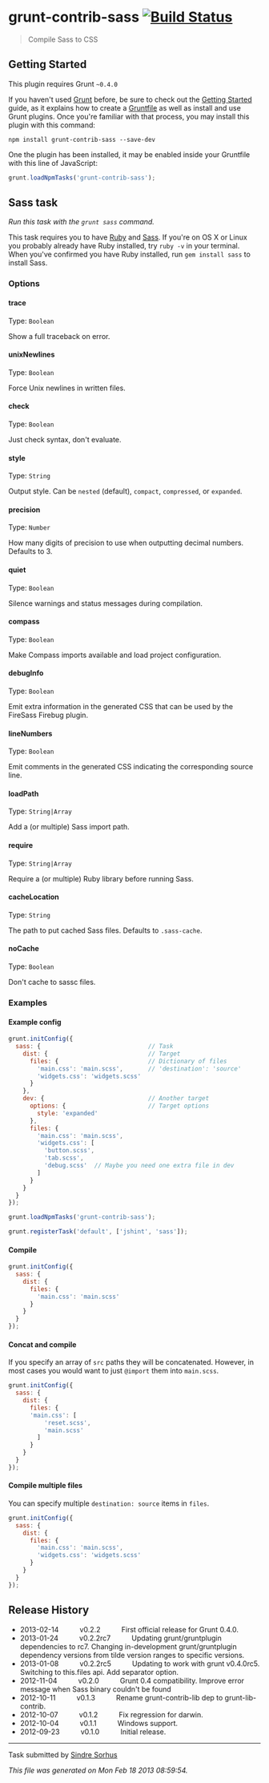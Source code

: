 # grunt-contrib-sass [![Build Status](https://secure.travis-ci.org/gruntjs/grunt-contrib-sass.png?branch=master)](http://travis-ci.org/gruntjs/grunt-contrib-sass)

> Compile Sass to CSS



## Getting Started
This plugin requires Grunt `~0.4.0`

If you haven't used [Grunt](http://gruntjs.com/) before, be sure to check out the [Getting Started](http://gruntjs.com/getting-started) guide, as it explains how to create a [Gruntfile](http://gruntjs.com/sample-gruntfile) as well as install and use Grunt plugins. Once you're familiar with that process, you may install this plugin with this command:

```shell
npm install grunt-contrib-sass --save-dev
```

One the plugin has been installed, it may be enabled inside your Gruntfile with this line of JavaScript:

```js
grunt.loadNpmTasks('grunt-contrib-sass');
```




## Sass task
_Run this task with the `grunt sass` command._

This task requires you to have [Ruby](http://www.ruby-lang.org/en/downloads/) and [Sass](http://sass-lang.com/download.html). If you're on OS X or Linux you probably already have Ruby installed, try `ruby -v` in your terminal. When you've confirmed you have Ruby installed, run `gem install sass` to install Sass.
### Options

#### trace
Type: `Boolean`

Show a full traceback on error.

#### unixNewlines
Type: `Boolean`

Force Unix newlines in written files.

#### check
Type: `Boolean`

Just check syntax, don't evaluate.

#### style
Type: `String`

Output style. Can be `nested` (default), `compact`, `compressed`, or `expanded`.

#### precision
Type: `Number`

How many digits of precision to use when outputting decimal numbers. Defaults to 3.

#### quiet
Type: `Boolean`

Silence warnings and status messages during compilation.

#### compass
Type: `Boolean`

Make Compass imports available and load project configuration.

#### debugInfo
Type: `Boolean`

Emit extra information in the generated CSS that can be used by the FireSass Firebug plugin.

#### lineNumbers
Type: `Boolean`

Emit comments in the generated CSS indicating the corresponding source line.

#### loadPath
Type: `String|Array`

Add a (or multiple) Sass import path.

#### require
Type: `String|Array`

Require a (or multiple) Ruby library before running Sass.

#### cacheLocation
Type: `String`

The path to put cached Sass files. Defaults to `.sass-cache`.

#### noCache
Type: `Boolean`

Don't cache to sassc files.

### Examples

#### Example config

```javascript
grunt.initConfig({
  sass: {                              // Task
    dist: {                            // Target
      files: {                         // Dictionary of files
        'main.css': 'main.scss',       // 'destination': 'source'
        'widgets.css': 'widgets.scss'
      }
    },
    dev: {                             // Another target
      options: {                       // Target options
        style: 'expanded'
      },
      files: {
        'main.css': 'main.scss',
        'widgets.css': [
          'button.scss',
          'tab.scss',
          'debug.scss'  // Maybe you need one extra file in dev
        ]
      }
    }
  }
});

grunt.loadNpmTasks('grunt-contrib-sass');

grunt.registerTask('default', ['jshint', 'sass']);
```

#### Compile

```javascript
grunt.initConfig({
  sass: {
    dist: {
      files: {
        'main.css': 'main.scss'
      }
    }
  }
});
```

#### Concat and compile

If you specify an array of `src` paths they will be concatenated. However, in most cases you would want to just `@import` them into `main.scss`.

```javascript
grunt.initConfig({
  sass: {
    dist: {
      files: {
      'main.css': [
          'reset.scss',
          'main.scss'
        ]
      }
    }
  }
});
```

#### Compile multiple files

You can specify multiple `destination: source` items in `files`.

```javascript
grunt.initConfig({
  sass: {
    dist: {
      files: {
        'main.css': 'main.scss',
        'widgets.css': 'widgets.scss'
      }
    }
  }
});
```


## Release History

 * 2013-02-14   v0.2.2   First official release for Grunt 0.4.0.
 * 2013-01-24   v0.2.2rc7   Updating grunt/gruntplugin dependencies to rc7. Changing in-development grunt/gruntplugin dependency versions from tilde version ranges to specific versions.
 * 2013-01-08   v0.2.2rc5   Updating to work with grunt v0.4.0rc5. Switching to this.files api. Add separator option.
 * 2012-11-04   v0.2.0   Grunt 0.4 compatibility. Improve error message when Sass binary couldn't be found
 * 2012-10-11   v0.1.3   Rename grunt-contrib-lib dep to grunt-lib-contrib.
 * 2012-10-07   v0.1.2   Fix regression for darwin.
 * 2012-10-04   v0.1.1   Windows support.
 * 2012-09-23   v0.1.0   Initial release.

---

Task submitted by [Sindre Sorhus](http://github.com/sindresorhus)

*This file was generated on Mon Feb 18 2013 08:59:54.*
